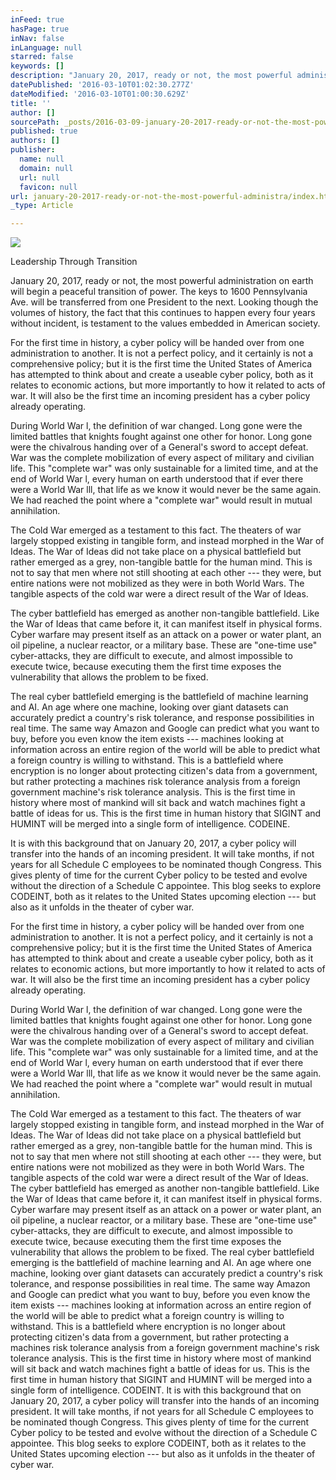 ```yaml
---
inFeed: true
hasPage: true
inNav: false
inLanguage: null
starred: false
keywords: []
description: "January 20, 2017, ready or not, the most powerful administration on earth will begin a peaceful transition of power. The keys to 1600 Pennsylvania Ave. will be transferred from one President to the next. Looking though the volumes of history, the fact that this continues to happen every four years without incident, is testament to the values embedded in American society.\n\_"
datePublished: '2016-03-10T01:02:30.277Z'
dateModified: '2016-03-10T01:00:30.629Z'
title: ''
author: []
sourcePath: _posts/2016-03-09-january-20-2017-ready-or-not-the-most-powerful-administra.md
published: true
authors: []
publisher:
  name: null
  domain: null
  url: null
  favicon: null
url: january-20-2017-ready-or-not-the-most-powerful-administra/index.html
_type: Article

---
```

![](https://the-grid-user-content.s3-us-west-2.amazonaws.com/42c3301f-ce8c-49c3-bfbd-cd0b2dbcfc8c.jpg)

Leadership Through Transition

January 20, 2017, ready or not, the most powerful administration on earth will begin a peaceful transition of power. The keys to 1600 Pennsylvania Ave. will be transferred from one President to the next. Looking though the volumes of history, the fact that this continues to happen every four years without incident, is testament to the values embedded in American society.
 

For the first time in history, a cyber policy will be handed over from one administration to another. It is not a perfect policy, and it certainly is not a comprehensive policy; but it is the first time the United States of America has attempted to think about and create a useable cyber policy, both as it relates to economic actions, but more importantly to how it related to acts of war. It will also be the first time an incoming president has a cyber policy already operating. 

During World War l, the definition of war changed. Long gone were the limited battles that knights fought against one other for honor. Long gone were the chivalrous handing over of a General's sword to accept defeat. War was the complete mobilization of every aspect of military and civilian life. This "complete war" was only sustainable for a limited time, and at the end of World War l, every human on earth understood that if ever there were a World War lll, that life as we know it would never be the same again. We had reached the point where a "complete war" would result in mutual annihilation. 

The Cold War emerged as a testament to this fact. The theaters of war largely stopped existing in tangible form, and instead morphed in the War of Ideas. The War of Ideas did not take place on a physical battlefield but rather emerged as a grey, non-tangible battle for the human mind. This is not to say that men where not still shooting at each other --- they were, but entire nations were not mobilized as they were in both World Wars. The tangible aspects of the cold war were a direct result of the War of Ideas. 

The cyber battlefield has emerged as another non-tangible battlefield. Like the War of Ideas that came before it, it can manifest itself in physical forms. Cyber warfare may present itself as an attack on a power or water plant, an oil pipeline, a nuclear reactor, or a military base. These are "one-time use" cyber-attacks, they are difficult to execute, and almost impossible to execute twice, because executing them the first time exposes the vulnerability that allows the problem to be fixed. 

The real cyber battlefield emerging is the battlefield of machine learning and AI. An age where one machine, looking over giant datasets can accurately predict a country's risk tolerance, and response possibilities in real time. The same way Amazon and Google can predict what you want to buy, before you even know the item exists --- machines looking at information across an entire region of the world will be able to predict what a foreign country is willing to withstand. This is a battlefield where encryption is no longer about protecting citizen's data from a government, but rather protecting a machines risk tolerance analysis from a foreign government machine's risk tolerance analysis. This is the first time in history where most of mankind will sit back and watch machines fight a battle of ideas for us. This is the first time in human history that SIGINT and HUMINT will be merged into a single form of intelligence. CODEINE. 

It is with this background that on January 20, 2017, a cyber policy will transfer into the hands of an incoming president. It will take months, if not years for all Schedule C employees to be nominated though Congress. This gives plenty of time for the current Cyber policy to be tested and evolve without the direction of a Schedule C appointee. This blog seeks to explore CODEINT, both as it relates to the United States upcoming election --- but also as it unfolds in the theater of cyber war.

For the first time in history, a cyber policy will be handed over from one administration to another. It is not a perfect policy, and it certainly is not a comprehensive policy; but it is the first time the United States of America has attempted to think about and create a useable cyber policy, both as it relates to economic actions, but more importantly to how it related to acts of war. It will also be the first time an incoming president has a cyber policy already operating. 

During World War l, the definition of war changed. Long gone were the limited battles that knights fought against one other for honor. Long gone were the chivalrous handing over of a General's sword to accept defeat. War was the complete mobilization of every aspect of military and civilian life. This "complete war" was only sustainable for a limited time, and at the end of World War l, every human on earth understood that if ever there were a World War lll, that life as we know it would never be the same again. We had reached the point where a "complete war" would result in mutual annihilation. 

The Cold War emerged as a testament to this fact. The theaters of war largely stopped existing in tangible form, and instead morphed in the War of Ideas. The War of Ideas did not take place on a physical battlefield but rather emerged as a grey, non-tangible battle for the human mind. This is not to say that men where not still shooting at each other --- they were, but entire nations were not mobilized as they were in both World Wars. The tangible aspects of the cold war were a direct result of the War of Ideas.
The cyber battlefield has emerged as another non-tangible battlefield. Like the War of Ideas that came before it, it can manifest itself in physical forms. Cyber warfare may present itself as an attack on a power or water plant, an oil pipeline, a nuclear reactor, or a military base. These are "one-time use" cyber-attacks, they are difficult to execute, and almost impossible to execute twice, because executing them the first time exposes the vulnerability that allows the problem to be fixed.
The real cyber battlefield emerging is the battlefield of machine learning and AI. An age where one machine, looking over giant datasets can accurately predict a country's risk tolerance, and response possibilities in real time. The same way Amazon and Google can predict what you want to buy, before you even know the item exists --- machines looking at information across an entire region of the world will be able to predict what a foreign country is willing to withstand. This is a battlefield where encryption is no longer about protecting citizen's data from a government, but rather protecting a machines risk tolerance analysis from a foreign government machine's risk tolerance analysis. This is the first time in history where most of mankind will sit back and watch machines fight a battle of ideas for us. This is the first time in human history that SIGINT and HUMINT will be merged into a single form of intelligence. CODEINT.
It is with this background that on January 20, 2017, a cyber policy will transfer into the hands of an incoming president. It will take months, if not years for all Schedule C employees to be nominated though Congress. This gives plenty of time for the current Cyber policy to be tested and evolve without the direction of a Schedule C appointee. This blog seeks to explore CODEINT, both as it relates to the United States upcoming election --- but also as it unfolds in the theater of cyber war.